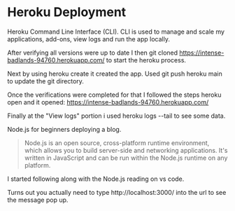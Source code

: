 # Heroku Deployment

Heroku Command Line Interface (CLI). CLI is used to manage and scale my applications, add-ons, view logs and run the app locally.

After verifying all versions were up to date I then git cloned https://intense-badlands-94760.herokuapp.com/ to start the heroku process.

Next by using heroku create it created the app. Used git push heroku main to update the git directory.

Once the verifications were completed for that I followed the steps heroku open and it opened: https://intense-badlands-94760.herokuapp.com/

Finally at the "View logs" portion i used heroku logs --tail to see some data.

Node.js for beginners deploying a blog.

> Node.js is an open source, cross-platform runtime environment, which allows you to build server-side and networking applications. It's written in JavaScript and can be run within the Node.js runtime on any platform.

I started following along with the Node.js reading on vs code.

Turns out you actually need to type http://localhost:3000/ into the url to see the message pop up.


